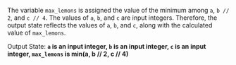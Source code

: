 The variable `max_lemons` is assigned the value of the minimum among `a`, `b // 2`, and `c // 4`. The values of `a`, `b`, and `c` are input integers. Therefore, the output state reflects the values of `a`, `b`, and `c`, along with the calculated value of `max_lemons`.

Output State: **`a` is an input integer, `b` is an input integer, `c` is an input integer, `max_lemons` is min(a, b // 2, c // 4)**